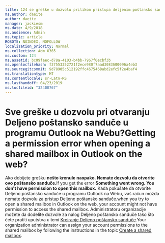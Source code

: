```yaml
---
title: 124 se greške u dozvolu prilikom pristupa deljenim poštansko sanduče u OWA?
ms.author: daeite
author: daeite
manager: jackiesm
ms.date: 4/9/2018
ms.audience: Admin
ms.topic: article
ROBOTS: NOINDEX, NOFOLLOW
localization_priority: Normal
ms.collection: Adm_O365
ms.custom: 124
ms.assetid: bc09faec-d78a-4103-b4bb-7967f0ecbf3b
ms.openlocfilehash: f37553352721f2ece980f7aad3083600096a4eb3
ms.sourcegitcommit: 9d78905c512192ffc4675468abd2efc5f2e4baf4
ms.translationtype: MT
ms.contentlocale: sr-Latn-RS
ms.lasthandoff: 04/23/2019
ms.locfileid: "32400767"
---
```

# <a name="getting-a-permission-error-when-opening-a-shared-mailbox-in-outlook-on-the-web"></a><span data-ttu-id="c31c0-102">Sve greške u dozvolu pri otvaranju Deljeno poštansko sanduče u programu Outlook na Webu?</span><span class="sxs-lookup"><span data-stu-id="c31c0-102">Getting a permission error when opening a shared mailbox in Outlook on the web?</span></span>

<span data-ttu-id="c31c0-103">Ako dobijete grešku **nešto krenulo naopako. Nemate dozvolu da otvorite ovo poštansko sanduče.**</span><span class="sxs-lookup"><span data-stu-id="c31c0-103">If you get the error **Something went wrong. You don't have permission to open this mailbox.**</span></span> <span data-ttu-id="c31c0-104">Kada pokušate da otvorite Deljeno poštansko sanduče u programu Outlook na Webu, vaš račun možda nemate dozvolu za pristup Deljeno poštansko sanduče.</span><span class="sxs-lookup"><span data-stu-id="c31c0-104">when you try to open a shared mailbox in Outlook on the web, your account might not have permission to access the shared mailbox.</span></span> <span data-ttu-id="c31c0-105">Administratoru organizacije možete da dodelite dozvole za nalog Deljeno poštansko sanduče tako što ćete pratiti uputstva u temi [Kreiranje Deljeno poštansko sanduče](https://support.office.com/article/871a246d-3acd-4bba-948e-5de8be0544c9).</span><span class="sxs-lookup"><span data-stu-id="c31c0-105">Your organization administrator can assign your account permissions to the shared mailbox by following the instructions in the topic [Create a shared mailbox](https://support.office.com/article/871a246d-3acd-4bba-948e-5de8be0544c9).</span></span>
  

